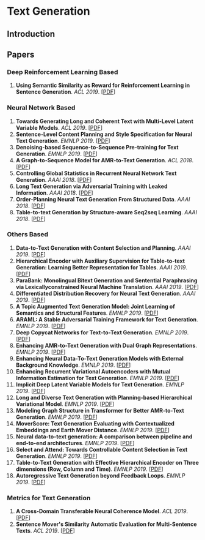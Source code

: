 # Text Generation
## Introduction

## Papers
### Deep Reinforcement Learning Based
1. **Using Semantic Similarity as Reward for Reinforcement Learning in Sentence Generation**. *ACL 2019*. [[PDF]()]

### Neural Network Based
1. **Towards Generating Long and Coherent Text with Multi-Level Latent Variable Models**. *ACL 2019*. [[PDF]()]
2. **Sentence-Level Content Planning and Style Specification for Neural Text Generation**. *EMNLP 2019*. [[PDF]()]
3. **Denoising-based Sequence-to-Sequence Pre-training for Text Generation**. *EMNLP 2019*. [[PDF]()]
4. **A Graph-to-Sequence Model for AMR-to-Text Generation**. *ACL 2018*. [[PDF]()]
5. **Controlling Global Statistics in Recurrent Neural Network Text Generation**. *AAAI 2018*. [[PDF]()]
6. **Long Text Generation via Adversarial Training with Leaked Information**. *AAAI 2018*. [[PDF]()]
7. **Order-Planning Neural Text Generation From Structured Data**. *AAAI 2018*. [[PDF]()]
8. **Table-to-text Generation by Structure-aware Seq2seq Learning**. *AAAI 2018*. [[PDF]()]

### Others Based
1. **Data-to-Text Generation with Content Selection and Planning**. *AAAI 2019*. [[PDF]()]
2. **Hierarchical Encoder with Auxiliary Supervision for Table-to-text Generation: Learning
Better Representation for Tables**. *AAAI 2019*. [[PDF]()]
3. **ParaBank: Monolingual Bitext Generation and Sentential Paraphrasing via Lexicallyconstrained Neural Machine Translation**. *AAAI 2019*. [[PDF]()]
4. **Differentiated Distribution Recovery for Neural Text Generation**. *AAAI 2019*. [[PDF]()]
5. **A Topic Augmented Text Generation Model: Joint Learning of Semantics and Structural Features**. *EMNLP 2019*. [[PDF]()]
6. **ARAML: A Stable Adversarial Training Framework for Text Generation**. *EMNLP 2019*. [[PDF]()]
7. **Deep Copycat Networks for Text-to-Text Generation**. *EMNLP 2019*. [[PDF]()]
8. **Enhancing AMR-to-Text Generation with Dual Graph Representations**. *EMNLP 2019*. [[PDF]()]
9. **Enhancing Neural Data-To-Text Generation Models with External Background Knowledge**. *EMNLP 2019*. [[PDF]()]
10. **Enhancing Recurrent Variational Autoencoders with Mutual Information Estimation for Text Generation**. *EMNLP 2019*. [[PDF]()]
11. **Implicit Deep Latent Variable Models for Text Generation**. *EMNLP 2019*. [[PDF]()]
12. **Long and Diverse Text Generation with Planning-based Hierarchical Variational Model**. *EMNLP 2019*. [[PDF]()]
13. **Modeling Graph Structure in Transformer for Better AMR-to-Text Generation**. *EMNLP 2019*. [[PDF]()]
14. **MoverScore: Text Generation Evaluating with Contextualized Embeddings and Earth Mover Distance**. *EMNLP 2019*. [[PDF]()]
15. **Neural data-to-text generation: A comparison between pipeline and end-to-end architectures**. *EMNLP 2019*. [[PDF]()]
16. **Select and Attend: Towards Controllable Content Selection in Text Generation**. *EMNLP 2019*. [[PDF]()]
17. **Table-to-Text Generation with Effective Hierarchical Encoder on Three dimensions (Row, Column and Time)**. *EMNLP 2019*. [[PDF]()]
18. **Autoregressive Text Generation beyond Feedback Loops**. *EMNLP 2019*. [[PDF]()]


### Metrics for Text Generation
1. **A Cross-Domain Transferable Neural Coherence Model**. *ACL 2019*. [[PDF](https://arxiv.org/pdf/1905.11912)]
2. **Sentence Mover's Similarity Automatic Evaluation for Multi-Sentence Texts**. *ACL 2019*. [[PDF](https://pdfs.semanticscholar.org/7164/b4cb89b268dd4887fc029488393c4c249306.pdf)]
